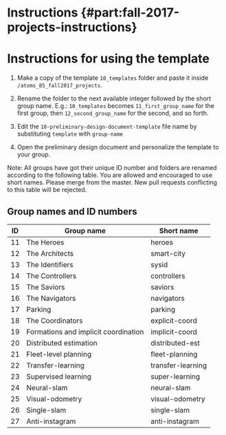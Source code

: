 # Instructions {#part:fall-2017-projects-instructions}

# Instructions for using the template 

1. Make a copy of the template `10_templates` folder and paste it inside `/atoms_85_fall2017_projects`.

2. Rename the folder to the next available integer followed by the short group name. E.g.: `10_templates` becomes `11_first_group_name` for the first group, then `12_second_group_name` for the second, and so forth.

3. Edit the `10-preliminary-design-document-template` file name by substituting `template` with `group-name`

4. Open the preliminary design document and personalize the template to your group.

Note: All groups have got their unique ID number and folders are renamed according to the following table. You are allowed and encouraged to use short names. Please merge from the master. New pull requests conflicting to this table will be rejected.

## Group names and ID numbers

| ID | Group name                           | Short name     |
|----|--------------------------------------|--------------------------|
| 11 | The Heroes                           | heroes            |
| 12 | The Architects                       | smart-city        |
| 13 | The Identifiers                      | sysid             |
| 14 | The Controllers                      | controllers       |
| 15 | The Saviors                          | saviors           |
| 16 | The Navigators                       | navigators        |
| 17 | Parking                              | parking           |
| 18 | The Coordinators                     | explicit-coord    |
| 19 | Formations and implicit coordination | implicit-coord    |
| 20 | Distributed estimation               | distributed-est   |
| 21 | Fleet-level planning                 | fleet-planning    |
| 22 | Transfer-learning                    | transfer-learning |
| 23 | Supervised learning                  | super-learning    |
| 24 | Neural-slam                          | neural-slam       |
| 25 | Visual-odometry                      | visual-odometry   |
| 26 | Single-slam                          | single-slam       |
| 27 | Anti-instagram                       | anti-instagram    |
